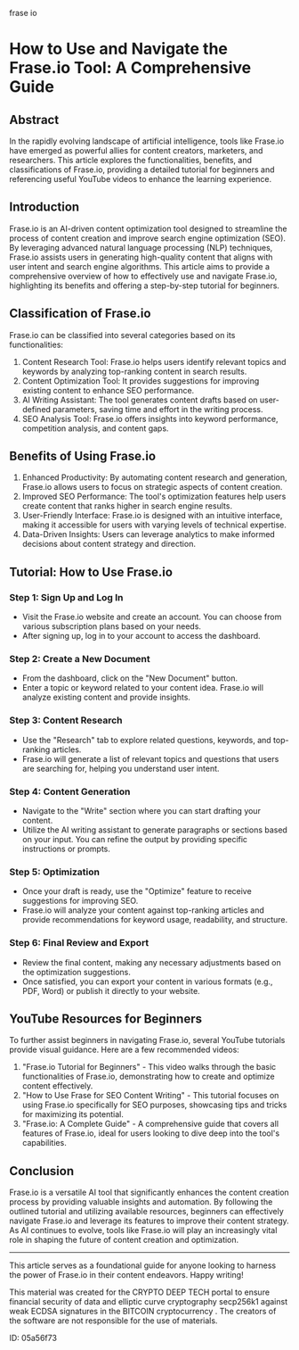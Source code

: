frase io
# How to Use and Navigate the Frase.io Tool: A Comprehensive Guide

## Abstract

In the rapidly evolving landscape of artificial intelligence, tools like Frase.io have emerged as powerful allies for content creators, marketers, and researchers. This article explores the functionalities, benefits, and classifications of Frase.io, providing a detailed tutorial for beginners and referencing useful YouTube videos to enhance the learning experience.

## Introduction

Frase.io is an AI-driven content optimization tool designed to streamline the process of content creation and improve search engine optimization (SEO). By leveraging advanced natural language processing (NLP) techniques, Frase.io assists users in generating high-quality content that aligns with user intent and search engine algorithms. This article aims to provide a comprehensive overview of how to effectively use and navigate Frase.io, highlighting its benefits and offering a step-by-step tutorial for beginners.

## Classification of Frase.io

Frase.io can be classified into several categories based on its functionalities:

1. Content Research Tool: Frase.io helps users identify relevant topics and keywords by analyzing top-ranking content in search results.
2. Content Optimization Tool: It provides suggestions for improving existing content to enhance SEO performance.
3. AI Writing Assistant: The tool generates content drafts based on user-defined parameters, saving time and effort in the writing process.
4. SEO Analysis Tool: Frase.io offers insights into keyword performance, competition analysis, and content gaps.

## Benefits of Using Frase.io

1. Enhanced Productivity: By automating content research and generation, Frase.io allows users to focus on strategic aspects of content creation.
2. Improved SEO Performance: The tool's optimization features help users create content that ranks higher in search engine results.
3. User-Friendly Interface: Frase.io is designed with an intuitive interface, making it accessible for users with varying levels of technical expertise.
4. Data-Driven Insights: Users can leverage analytics to make informed decisions about content strategy and direction.

## Tutorial: How to Use Frase.io

### Step 1: Sign Up and Log In

- Visit the Frase.io website and create an account. You can choose from various subscription plans based on your needs.
- After signing up, log in to your account to access the dashboard.

### Step 2: Create a New Document

- From the dashboard, click on the "New Document" button.
- Enter a topic or keyword related to your content idea. Frase.io will analyze existing content and provide insights.

### Step 3: Content Research

- Use the "Research" tab to explore related questions, keywords, and top-ranking articles.
- Frase.io will generate a list of relevant topics and questions that users are searching for, helping you understand user intent.

### Step 4: Content Generation

- Navigate to the "Write" section where you can start drafting your content.
- Utilize the AI writing assistant to generate paragraphs or sections based on your input. You can refine the output by providing specific instructions or prompts.

### Step 5: Optimization

- Once your draft is ready, use the "Optimize" feature to receive suggestions for improving SEO.
- Frase.io will analyze your content against top-ranking articles and provide recommendations for keyword usage, readability, and structure.

### Step 6: Final Review and Export

- Review the final content, making any necessary adjustments based on the optimization suggestions.
- Once satisfied, you can export your content in various formats (e.g., PDF, Word) or publish it directly to your website.

## YouTube Resources for Beginners

To further assist beginners in navigating Frase.io, several YouTube tutorials provide visual guidance. Here are a few recommended videos:

1. "Frase.io Tutorial for Beginners" - This video walks through the basic functionalities of Frase.io, demonstrating how to create and optimize content effectively.
2. "How to Use Frase for SEO Content Writing" - This tutorial focuses on using Frase.io specifically for SEO purposes, showcasing tips and tricks for maximizing its potential.
3. "Frase.io: A Complete Guide" - A comprehensive guide that covers all features of Frase.io, ideal for users looking to dive deep into the tool's capabilities.

## Conclusion

Frase.io is a versatile AI tool that significantly enhances the content creation process by providing valuable insights and automation. By following the outlined tutorial and utilizing available resources, beginners can effectively navigate Frase.io and leverage its features to improve their content strategy. As AI continues to evolve, tools like Frase.io will play an increasingly vital role in shaping the future of content creation and optimization.

---

This article serves as a foundational guide for anyone looking to harness the power of Frase.io in their content endeavors. Happy writing!




This material was created for the  CRYPTO DEEP TECH portal  to ensure financial security of data and elliptic curve cryptography  secp256k1 against weak ECDSA  signatures   in the  BITCOIN cryptocurrency . The creators of the software are not responsible for the use of materials.

 ID: 05a56f73
